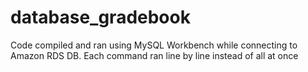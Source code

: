 # database_gradebook

Code compiled and ran using MySQL Workbench while connecting to Amazon RDS DB.
Each command ran line by line instead of all at once
